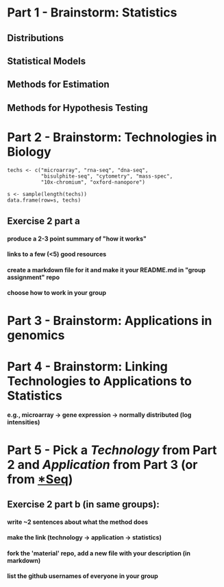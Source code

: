 
# Part 1 - Brainstorm: Statistics

## Distributions
## Statistical Models
## Methods for Estimation
## Methods for Hypothesis Testing


# Part 2 - Brainstorm: Technologies in Biology

```{r}
techs <- c("microarray", "rna-seq", "dna-seq", 
           "bisulphite-seq", "cytometry", "mass-spec", 
           "10x-chromium", "oxford-nanopore")

s <- sample(length(techs))
data.frame(row=s, techs)
```

## Exercise 2 part a
#### produce a 2-3 point summary of "how it works"
#### links to a few (<5) good resources
#### create a markdown file for it and make it your README.md in "group assignment" repo
#### choose how to work in your group

# Part 3 - Brainstorm: Applications in genomics 

# Part 4 - Brainstorm: Linking Technologies to Applications to Statistics

#### e.g., microarray -> gene expression -> normally distributed (log intensities)

# Part 5 - Pick a *Technology* from Part 2 and *Application* from Part 3 (or from [*Seq](https://liorpachter.wordpress.com/seq/))

## Exercise 2 part b (in same groups): 
#### write ~2 sentences about what the method does
#### make the link (technology -> application -> statistics)
#### fork the 'material' repo, add a new file with your description (in markdown)
#### list the github usernames of everyone in your group
